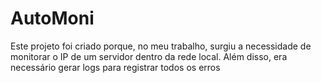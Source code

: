 # AutoMoni
Este projeto foi criado porque, no meu trabalho, surgiu a necessidade de monitorar o IP de um servidor dentro da rede local. Além disso, era necessário gerar logs para registrar todos os erros
